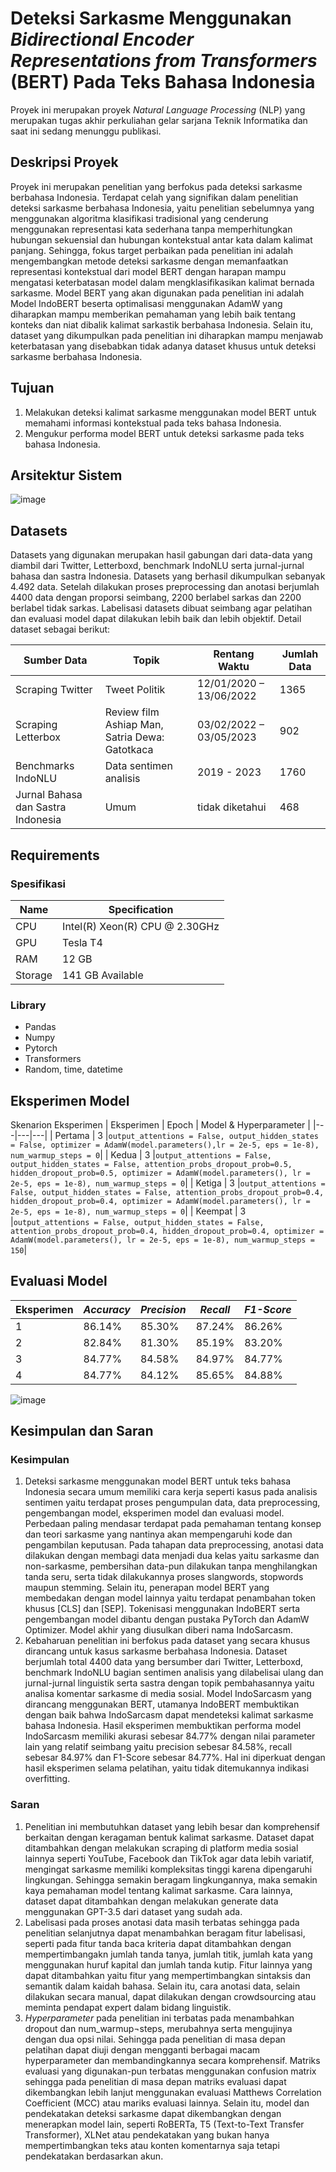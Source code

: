 # Deteksi Sarkasme Menggunakan _Bidirectional Encoder Representations from Transformers_ (BERT) Pada Teks Bahasa Indonesia 

Proyek ini merupakan proyek *Natural Language Processing* (NLP) yang merupakan tugas akhir perkuliahan gelar sarjana Teknik Informatika dan saat ini sedang menunggu publikasi.

## Deskripsi Proyek
Proyek ini merupakan penelitian yang berfokus pada deteksi sarkasme berbahasa Indonesia. Terdapat celah yang signifikan dalam penelitian deteksi sarkasme berbahasa Indonesia, yaitu penelitian sebelumnya yang menggunakan algoritma klasifikasi tradisional yang cenderung menggunakan representasi kata sederhana tanpa memperhitungkan hubungan sekuensial dan hubungan kontekstual antar kata dalam kalimat panjang. Sehingga, fokus target perbaikan pada penelitian ini adalah mengembangkan metode deteksi sarkasme dengan memanfaatkan representasi kontekstual dari model BERT dengan harapan mampu mengatasi keterbatasan model dalam mengklasifikasikan kalimat bernada sarkasme. Model BERT yang akan digunakan pada penelitian ini adalah Model IndoBERT beserta optimalisasi menggunakan AdamW yang diharapkan mampu memberikan pemahaman yang lebih baik tentang konteks dan niat dibalik kalimat sarkastik berbahasa Indonesia. Selain itu, dataset yang dikumpulkan pada penelitian ini diharapkan mampu menjawab keterbatasan yang disebabkan tidak adanya dataset khusus untuk deteksi sarkasme berbahasa Indonesia.

## Tujuan
1. Melakukan deteksi kalimat sarkasme menggunakan model BERT untuk memahami informasi kontekstual pada teks bahasa Indonesia.
2. Mengukur performa model BERT untuk deteksi sarkasme pada teks bahasa Indonesia. 

## Arsitektur Sistem 
![image](https://github.com/user-attachments/assets/cca14dba-34db-4b93-b18a-c29d23fe47a8)

## Datasets
Datasets yang digunakan merupakan hasil gabungan dari data-data yang diambil dari Twitter, Letterboxd, benchmark IndoNLU serta jurnal-jurnal bahasa dan sastra Indonesia. Datasets yang berhasil dikumpulkan sebanyak 4.492 data. Setelah dilakukan proses preprocessing dan anotasi berjumlah 4400 data dengan proporsi seimbang, 2200 berlabel sarkas dan 2200 berlabel tidak sarkas. Labelisasi datasets dibuat seimbang agar pelatihan dan evaluasi model dapat dilakukan lebih baik dan lebih objektif. Detail dataset sebagai berikut:

|            Sumber Data            |                    Topik                      |      Rentang Waktu      |  Jumlah Data  | 
|-----------------------------------|-----------------------------------------------|-------------------------|---------------|
| Scraping Twitter                  | Tweet Politik                                 | 12/01/2020 – 13/06/2022 | 1365          |
| Scraping Letterbox                | Review film Ashiap Man, Satria Dewa: Gatotkaca| 03/02/2022 – 03/05/2023 | 902           |
| Benchmarks IndoNLU                | Data sentimen analisis                        | 2019 - 2023             | 1760          |
| Jurnal Bahasa dan Sastra Indonesia| Umum                                          | tidak diketahui         | 468           |

## Requirements

### Spesifikasi
| Name          | Specification |
|---|---|
| CPU  | Intel(R) Xeon(R) CPU @ 2.30GHz |
| GPU    | Tesla T4 |
| RAM   | 12 GB |
| Storage   | 141 GB Available |

### Library
- Pandas
- Numpy
- Pytorch
- Transformers
- Random, time, datetime

## Eksperimen Model
Skenarion Eksperimen
| Eksperimen | Epoch | Model & Hyperparameter |
|---|---|---|
| Pertama  | 3 |`output_attentions = False, output_hidden_states = False, optimizer = AdamW(model.parameters(),lr = 2e-5, eps = 1e-8), num_warmup_steps = 0`|
| Kedua    | 3 |`output_attentions = False, output_hidden_states = False, attention_probs_dropout_prob=0.5, hidden_dropout_prob=0.5, optimizer = AdamW(model.parameters(), lr = 2e-5, eps = 1e-8), num_warmup_steps = 0`|
| Ketiga   | 3 |`output_attentions = False, output_hidden_states = False, attention_probs_dropout_prob=0.4, hidden_dropout_prob=0.4, optimizer = AdamW(model.parameters(), lr = 2e-5, eps = 1e-8), num_warmup_steps = 0`|
| Keempat  | 3 |`output_attentions = False, output_hidden_states = False, attention_probs_dropout_prob=0.4, hidden_dropout_prob=0.4, optimizer = AdamW(model.parameters(), lr = 2e-5, eps = 1e-8), num_warmup_steps = 150`|

## Evaluasi Model

| Eksperimen | _Accuracy_ | _Precision_ | _Recall_ | _F1-Score_ |
|---|---|---|---|---|
| 1  | 86.14% | 85.30% | 87.24% | 86.26% |
| 2  | 82.84% | 81.30% | 85.19% | 83.20% |
| 3  | 84.77% | 84.58% | 84.97% | 84.77% |
| 4  | 84.77% | 84.12% | 85.65% | 84.88% |

![image](https://github.com/user-attachments/assets/550fa04b-7136-4368-b47f-29b537971a04)

## Kesimpulan dan Saran

### Kesimpulan
1. Deteksi sarkasme menggunakan model BERT untuk teks bahasa Indonesia secara umum memiliki cara kerja seperti kasus pada analisis sentimen yaitu terdapat proses pengumpulan data, data preprocessing, pengembangan model, eksperimen model dan evaluasi model. Perbedaan paling mendasar terdapat pada pemahaman tentang konsep dan teori sarkasme yang nantinya akan mempengaruhi kode dan pengambilan keputusan. Pada tahapan data preprocessing, anotasi data dilakukan dengan membagi data menjadi dua kelas yaitu sarkasme dan non-sarkasme, pembersihan data-pun dilakukan tanpa menghilangkan tanda seru, serta tidak dilakukannya proses slangwords, stopwords maupun stemming. Selain itu, penerapan model BERT yang membedakan dengan model lainnya yaitu terdapat penambahan token khusus [CLS] dan [SEP]. Tokenisasi menggunakan IndoBERT serta pengembangan model dibantu dengan pustaka PyTorch dan AdamW Optimizer. Model akhir yang diusulkan diberi nama IndoSarcasm.
2. Kebaharuan penelitian ini berfokus pada dataset yang secara khusus dirancang untuk kasus sarkasme berbahasa Indonesia. Dataset berjumlah total 4400 data yang bersumber dari Twitter, Letterboxd, benchmark IndoNLU bagian sentimen analisis yang dilabelisai ulang dan jurnal-jurnal linguistik serta sastra dengan topik pembahasannya yaitu analisa komentar sarkasme di media sosial. Model IndoSarcasm yang dirancang menggunakan BERT, utamanya IndoBERT membuktikan dengan baik bahwa IndoSarcasm dapat mendeteksi kalimat sarkasme bahasa Indonesia. Hasil eksperimen membuktikan performa model IndoSarcasm memiliki akurasi sebesar 84.77% dengan nilai parameter lain yang relatif seimbang yaitu precision sebesar 84.58%, recall sebesar 84.97% dan F1-Score sebesar 84.77%. Hal ini diperkuat dengan hasil eksperimen selama pelatihan, yaitu tidak ditemukannya indikasi overfitting. 

### Saran
1. Penelitian ini membutuhkan dataset yang lebih besar dan komprehensif berkaitan dengan keragaman bentuk kalimat sarkasme. Dataset dapat ditambahkan dengan melakukan scraping di platform media sosial lainnya seperti YouTube, Facebook dan TikTok agar data lebih variatif, mengingat sarkasme memiliki kompleksitas tinggi karena dipengaruhi lingkungan. Sehingga semakin beragam lingkungannya, maka semakin kaya pemahaman model tentang kalimat sarkasme. Cara lainnya, dataset dapat ditambahkan dengan melakukan generate data menggunakan GPT-3.5 dari dataset yang sudah ada.
2. Labelisasi pada proses anotasi data masih terbatas sehingga pada penelitian selanjutnya dapat menambahkan beragam fitur labelisasi, seperti pada fitur tanda baca kriteria dapat ditambahkan dengan mempertimbangakn jumlah tanda tanya, jumlah titik, jumlah kata yang menggunakan huruf kapital dan jumlah tanda kutip. Fitur lainnya yang dapat ditambahkan yaitu fitur yang mempertimbangkan sintaksis dan semantik dalam kaidah bahasa. Selain itu, cara anotasi data, selain dilakukan secara manual, dapat dilakukan dengan crowdsourcing atau meminta pendapat expert dalam bidang linguistik.
3. _Hyperparameter_ pada penelitian ini terbatas pada menambahkan dropout dan num_warmup¬steps, merubahnya serta mengujinya dengan dua opsi nilai. Sehingga pada penelitian di masa depan pelatihan dapat diuji dengan mengganti berbagai macam hyperparameter dan membandingkannya secara komprehensif. Matriks evaluasi yang digunakan-pun terbatas menggunakan confusion matrix sehingga pada penelitian di masa depan matriks evaluasi dapat dikembangkan lebih lanjut menggunakan evaluasi Matthews Correlation Coefficient (MCC) atau mariks evaluasi lainnya. Selain itu, model dan pendekatakan deteksi sarkasme dapat dikembangkan dengan menerapkan model lain, seperti RoBERTa, T5 (Text-to-Text Transfer Transformer), XLNet atau pendekatakan yang bukan hanya mempertimbangkan teks atau konten komentarnya saja tetapi pendekatakan berdasarkan akun.
